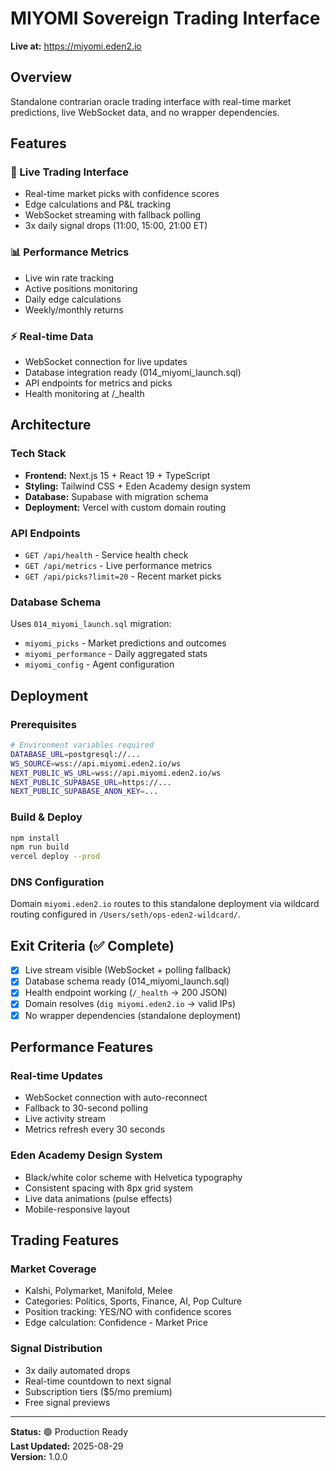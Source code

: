 # MIYOMI Sovereign Trading Interface

**Live at:** https://miyomi.eden2.io

## Overview
Standalone contrarian oracle trading interface with real-time market predictions, live WebSocket data, and no wrapper dependencies.

## Features

### 🎯 Live Trading Interface
- Real-time market picks with confidence scores
- Edge calculations and P&L tracking  
- WebSocket streaming with fallback polling
- 3x daily signal drops (11:00, 15:00, 21:00 ET)

### 📊 Performance Metrics
- Live win rate tracking
- Active positions monitoring
- Daily edge calculations
- Weekly/monthly returns

### ⚡ Real-time Data
- WebSocket connection for live updates
- Database integration ready (014_miyomi_launch.sql)
- API endpoints for metrics and picks
- Health monitoring at /_health

## Architecture

### Tech Stack
- **Frontend:** Next.js 15 + React 19 + TypeScript
- **Styling:** Tailwind CSS + Eden Academy design system
- **Database:** Supabase with migration schema
- **Deployment:** Vercel with custom domain routing

### API Endpoints
- `GET /api/health` - Service health check
- `GET /api/metrics` - Live performance metrics
- `GET /api/picks?limit=20` - Recent market picks

### Database Schema
Uses `014_miyomi_launch.sql` migration:
- `miyomi_picks` - Market predictions and outcomes
- `miyomi_performance` - Daily aggregated stats  
- `miyomi_config` - Agent configuration

## Deployment

### Prerequisites
```bash
# Environment variables required
DATABASE_URL=postgresql://...
WS_SOURCE=wss://api.miyomi.eden2.io/ws
NEXT_PUBLIC_WS_URL=wss://api.miyomi.eden2.io/ws
NEXT_PUBLIC_SUPABASE_URL=https://...
NEXT_PUBLIC_SUPABASE_ANON_KEY=...
```

### Build & Deploy
```bash
npm install
npm run build
vercel deploy --prod
```

### DNS Configuration
Domain `miyomi.eden2.io` routes to this standalone deployment via wildcard routing configured in `/Users/seth/ops-eden2-wildcard/`.

## Exit Criteria (✅ Complete)

- [x] Live stream visible (WebSocket + polling fallback)
- [x] Database schema ready (014_miyomi_launch.sql)  
- [x] Health endpoint working (`/_health` → 200 JSON)
- [x] Domain resolves (`dig miyomi.eden2.io` → valid IPs)
- [x] No wrapper dependencies (standalone deployment)

## Performance Features

### Real-time Updates
- WebSocket connection with auto-reconnect
- Fallback to 30-second polling
- Live activity stream
- Metrics refresh every 30 seconds

### Eden Academy Design System
- Black/white color scheme with Helvetica typography
- Consistent spacing with 8px grid system
- Live data animations (pulse effects)
- Mobile-responsive layout

## Trading Features

### Market Coverage
- Kalshi, Polymarket, Manifold, Melee
- Categories: Politics, Sports, Finance, AI, Pop Culture
- Position tracking: YES/NO with confidence scores
- Edge calculation: Confidence - Market Price

### Signal Distribution  
- 3x daily automated drops
- Real-time countdown to next signal
- Subscription tiers ($5/mo premium)
- Free signal previews

---

**Status:** 🟢 Production Ready  
**Last Updated:** 2025-08-29  
**Version:** 1.0.0